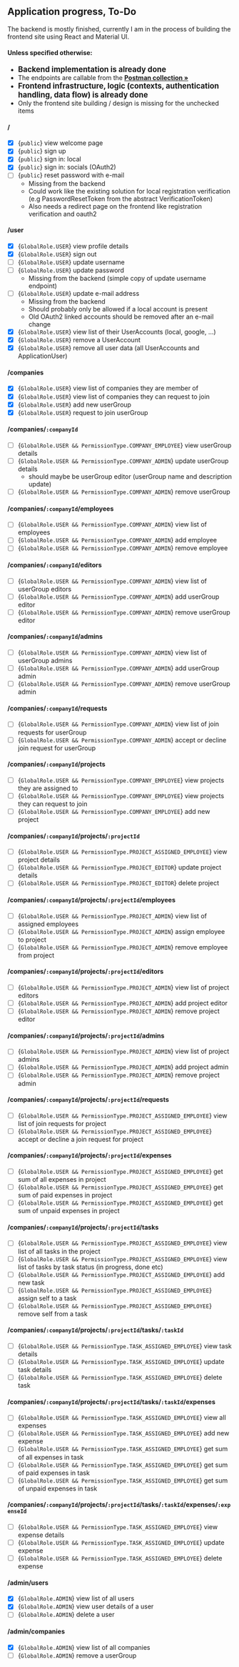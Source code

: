 ## Application progress, To-Do

The backend is mostly finished, currently I am in the process of building the frontend site using
React and Material UI.

#### Unless specified otherwise:

- <strong><big> Backend implementation is already done </big></strong>
- The endpoints are callable from
  the <a href="https://www.postman.com/cc-tasx/workspace/dnadas98-public/documentation/30693601-1e1610fc-717c-41b5-a3f8-d830165f4325"><strong>
  Postman collection »</strong></a>
- <strong><big> Frontend infrastructure, logic (contexts, authentication handling, data flow) is
  already
  done </big></strong>
- Only the frontend site building / design is missing for the unchecked items

#### /

- [x] {`public`} view welcome page
- [x] {`public`} sign up
- [x] {`public`} sign in: local
- [x] {`public`} sign in: socials (OAuth2)
- [ ] {`public`} reset password with e-mail
  - Missing from the backend
  - Could work like the existing solution for local registration verification (e.g
    PasswordResetToken from the abstract VerificationToken)
  - Also needs a redirect page on the frontend like registration verification and oauth2

#### /user

- [x] {`GlobalRole.USER`} view profile details
- [x] {`GlobalRole.USER`} sign out
- [ ] {`GlobalRole.USER`} update username
- [ ] {`GlobalRole.USER`} update password
  - Missing from the backend (simple copy of update username endpoint)
- [ ] {`GlobalRole.USER`} update e-mail address
  - Missing from the backend
  - Should probably only be allowed if a local account is present
  - Old OAuth2 linked accounts should be removed after an e-mail change
- [x] {`GlobalRole.USER`} view list of their UserAccounts (local, google, ...)
- [x] {`GlobalRole.USER`} remove a UserAccount
- [x] {`GlobalRole.USER`} remove all user data (all UserAccounts and ApplicationUser)

#### /companies

- [x] {`GlobalRole.USER`} view list of companies they are member of
- [x] {`GlobalRole.USER`} view list of companies they can request to join
- [x] {`GlobalRole.USER`} add new userGroup
- [x] {`GlobalRole.USER`} request to join userGroup

#### /companies/`:companyId`

- [ ] {`GlobalRole.USER && PermissionType.COMPANY_EMPLOYEE`} view userGroup details
- [ ] {`GlobalRole.USER && PermissionType.COMPANY_ADMIN`} update userGroup details
  - should maybe be userGroup editor (userGroup name and description update)
- [ ] {`GlobalRole.USER && PermissionType.COMPANY_ADMIN`} remove userGroup

#### /companies/`:companyId`/employees

- [ ] {`GlobalRole.USER && PermissionType.COMPANY_ADMIN`} view list of employees
- [ ] {`GlobalRole.USER && PermissionType.COMPANY_ADMIN`} add employee
- [ ] {`GlobalRole.USER && PermissionType.COMPANY_ADMIN`} remove employee

#### /companies/`:companyId`/editors

- [ ] {`GlobalRole.USER && PermissionType.COMPANY_ADMIN`} view list of userGroup editors
- [ ] {`GlobalRole.USER && PermissionType.COMPANY_ADMIN`} add userGroup editor
- [ ] {`GlobalRole.USER && PermissionType.COMPANY_ADMIN`} remove userGroup editor

#### /companies/`:companyId`/admins

- [ ] {`GlobalRole.USER && PermissionType.COMPANY_ADMIN`} view list of userGroup admins
- [ ] {`GlobalRole.USER && PermissionType.COMPANY_ADMIN`} add userGroup admin
- [ ] {`GlobalRole.USER && PermissionType.COMPANY_ADMIN`} remove userGroup admin

#### /companies/`:companyId`/requests

- [ ] {`GlobalRole.USER && PermissionType.COMPANY_ADMIN`} view list of join requests for
  userGroup
- [ ] {`GlobalRole.USER && PermissionType.COMPANY_ADMIN`} accept or decline join request for
  userGroup

#### /companies/`:companyId`/projects

- [ ] {`GlobalRole.USER && PermissionType.COMPANY_EMPLOYEE`} view projects they are assigned to
- [ ] {`GlobalRole.USER && PermissionType.COMPANY_EMPLOYEE`} view projects they can request to join
- [ ] {`GlobalRole.USER && PermissionType.COMPANY_EMPLOYEE`} add new project

#### /companies/`:companyId`/projects/`:projectId`

- [ ] {`GlobalRole.USER && PermissionType.PROJECT_ASSIGNED_EMPLOYEE`} view project details
- [ ] {`GlobalRole.USER && PermissionType.PROJECT_EDITOR`} update project details
- [ ] {`GlobalRole.USER && PermissionType.PROJECT_EDITOR`} delete project

#### /companies/`:companyId`/projects/`:projectId`/employees

- [ ] {`GlobalRole.USER && PermissionType.PROJECT_ADMIN`} view list of assigned employees
- [ ] {`GlobalRole.USER && PermissionType.PROJECT_ADMIN`} assign employee to project
- [ ] {`GlobalRole.USER && PermissionType.PROJECT_ADMIN`} remove employee from project

#### /companies/`:companyId`/projects/`:projectId`/editors

- [ ] {`GlobalRole.USER && PermissionType.PROJECT_ADMIN`} view list of project editors
- [ ] {`GlobalRole.USER && PermissionType.PROJECT_ADMIN`} add project editor
- [ ] {`GlobalRole.USER && PermissionType.PROJECT_ADMIN`} remove project editor

#### /companies/`:companyId`/projects/`:projectId`/admins

- [ ] {`GlobalRole.USER && PermissionType.PROJECT_ADMIN`} view list of project admins
- [ ] {`GlobalRole.USER && PermissionType.PROJECT_ADMIN`} add project admin
- [ ] {`GlobalRole.USER && PermissionType.PROJECT_ADMIN`} remove project admin

#### /companies/`:companyId`/projects/`:projectId`/requests

- [ ] {`GlobalRole.USER && PermissionType.PROJECT_ASSIGNED_EMPLOYEE`} view list of join requests for
  project
- [ ] {`GlobalRole.USER && PermissionType.PROJECT_ASSIGNED_EMPLOYEE`} accept or decline a join
  request for project

#### /companies/`:companyId`/projects/`:projectId`/expenses

- [ ] {`GlobalRole.USER && PermissionType.PROJECT_ASSIGNED_EMPLOYEE`} get sum of all expenses in
  project
- [ ] {`GlobalRole.USER && PermissionType.PROJECT_ASSIGNED_EMPLOYEE`} get sum of paid expenses in
  project
- [ ] {`GlobalRole.USER && PermissionType.PROJECT_ASSIGNED_EMPLOYEE`} get sum of unpaid expenses in
  project

#### /companies/`:companyId`/projects/`:projectId`/tasks

- [ ] {`GlobalRole.USER && PermissionType.PROJECT_ASSIGNED_EMPLOYEE`} view list of all tasks in the
  project
- [ ] {`GlobalRole.USER && PermissionType.PROJECT_ASSIGNED_EMPLOYEE`} view list of tasks by task
  status (in progress,
  done etc)
- [ ] {`GlobalRole.USER && PermissionType.PROJECT_ASSIGNED_EMPLOYEE`} add new task
- [ ] {`GlobalRole.USER && PermissionType.PROJECT_ASSIGNED_EMPLOYEE`} assign self to a task
- [ ] {`GlobalRole.USER && PermissionType.PROJECT_ASSIGNED_EMPLOYEE`} remove self from a task

#### /companies/`:companyId`/projects/`:projectId`/tasks/`:taskId`

- [ ] {`GlobalRole.USER && PermissionType.TASK_ASSIGNED_EMPLOYEE`} view task details
- [ ] {`GlobalRole.USER && PermissionType.TASK_ASSIGNED_EMPLOYEE`} update task details
- [ ] {`GlobalRole.USER && PermissionType.TASK_ASSIGNED_EMPLOYEE`} delete task

#### /companies/`:companyId`/projects/`:projectId`/tasks/`:taskId`/expenses

- [ ] {`GlobalRole.USER && PermissionType.TASK_ASSIGNED_EMPLOYEE`} view all expenses
- [ ] {`GlobalRole.USER && PermissionType.TASK_ASSIGNED_EMPLOYEE`} add new expense
- [ ] {`GlobalRole.USER && PermissionType.TASK_ASSIGNED_EMPLOYEE`} get sum of all expenses in task
- [ ] {`GlobalRole.USER && PermissionType.TASK_ASSIGNED_EMPLOYEE`} get sum of paid expenses in task
- [ ] {`GlobalRole.USER && PermissionType.TASK_ASSIGNED_EMPLOYEE`} get sum of unpaid expenses in
  task

#### /companies/`:companyId`/projects/`:projectId`/tasks/`:taskId`/expenses/`:expenseId`

- [ ] {`GlobalRole.USER && PermissionType.TASK_ASSIGNED_EMPLOYEE`} view expense details
- [ ] {`GlobalRole.USER && PermissionType.TASK_ASSIGNED_EMPLOYEE`} update expense
- [ ] {`GlobalRole.USER && PermissionType.TASK_ASSIGNED_EMPLOYEE`} delete expense

#### /admin/users

- [x] {`GlobalRole.ADMIN`} view list of all users
- [x] {`GlobalRole.ADMIN`} view user details of a user
- [ ] {`GlobalRole.ADMIN`} delete a user

#### /admin/companies

- [x] {`GlobalRole.ADMIN`} view list of all companies
- [ ] {`GlobalRole.ADMIN`} remove a userGroup